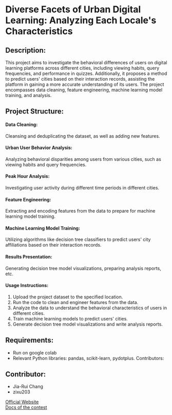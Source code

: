 
# Diverse Facets of Urban Digital Learning: Analyzing Each Locale's Characteristics

## Description:
This project aims to investigate the behavioral differences of users on digital learning platforms across different cities, including viewing habits, query frequencies, and performance in quizzes. Additionally, it proposes a method to predict users' cities based on their interaction records, assisting the platform in gaining a more accurate understanding of its users. The project encompasses data cleaning, feature engineering, machine learning model training, and analysis.

## Project Structure:

#### Data Cleaning: 
Cleansing and deduplicating the dataset, as well as adding new features.
#### Urban User Behavior Analysis: 
Analyzing behavioral disparities among users from various cities, such as viewing habits and query frequencies.
#### Peak Hour Analysis: 
Investigating user activity during different time periods in different cities.
#### Feature Engineering: 
Extracting and encoding features from the data to prepare for machine learning model training.
#### Machine Learning Model Training: 
Utilizing algorithms like decision tree classifiers to predict users' city affiliations based on their interaction records.
#### Results Presentation: 
Generating decision tree model visualizations, preparing analysis reports, etc.
#### Usage Instructions:
1. Upload the project dataset to the specified location.
2. Run the code to clean and engineer features from the data.
3. Analyze the data to understand the behavioral characteristics of users in different cities.
4. Train machine learning models to predict users' cities.
5. Generate decision tree model visualizations and write analysis reports.

## Requirements:
- Run on google colab
- Relevant Python libraries: pandas, scikit-learn, pydotplus.
Contributors:

## Contributor:
- Jia-Rui Chang
- zixu203



[Official Website](https://pads.moe.edu.tw/pads_front/index.php?action=plan&uuid=9e864ad5-3709-4044-8f94-56f9b7e49743)  
[Docs of the contest](https://drive.google.com/drive/folders/1s38j6t1HFcUET7G4FLS0WLc4lYuEwKHe?usp=sharing)
